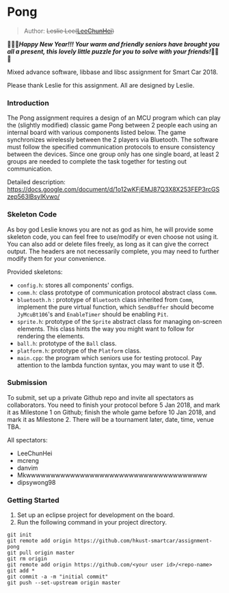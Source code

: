 # Pong

> Author: ~~Leslie Lee([LeeChunHei](https://github.com/LeeChunHei))~~ 

<b>🎈🎊🎉<i>Happy New Year!!! Your warm and friendly seniors have brought you all a present, this lovely little puzzle for you to solve with your friends!</i>🎉🎊🎈</b>

Mixed advance software, libbase and libsc assignment for Smart Car 2018.

Please thank Leslie for this assignment. All are designed by Leslie.

### Introduction

The Pong assignment requires a design of an MCU program which can play the (slightly modified) classic game Pong between 2 people each using an internal board with various components listed below. The game synchronizes wirelessly between the 2 players via Bluetooth. The software must follow the specified communication protocols to ensure consistency between the devices. Since one group only has one single board, at least 2 groups are needed to complete the task together for testing out communication.

Detailed description: https://docs.google.com/document/d/1o12wKFjEMJ87Q3X8X253FEP3rcGSzep563lBsyIKvwo/

### Skeleton Code

As boy god Leslie knows you are not as god as him, he will provide some skeleton code, you can feel free to use/modify or even choose not using it. You can also add or delete files freely, as long as it can give the correct output. The headers are not necessarily complete, you may need to further modify them for your convenience.

Provided skeletons:

- `config.h`: stores all components' configs.
- `comm.h`: class prototype of communication protocol abstract class `Comm`.
- `bluetooth.h` : prototype of `Bluetooth` class inherited from `Comm`, implement the pure virtual function, which `SendBuffer` should become `JyMcuBt106`'s and `EnableTimer` should be enabling `Pit`.
- `sprite.h`: prototype of the `Sprite` abstract class for managing on-screen elements. This class hints the way you might want to follow for rendering the elements.
- `ball.h`: prototype of the `Ball` class.
- `platform.h`: prototype of the `Platform` class.
- `main.cpp`: the program which seniors use for testing protocol. Pay attention to the lambda function syntax, you may want to use it 😈. 

### Submission

To submit, set up a private Github repo and invite all spectators as collaborators. You need to finish your protocol before 5 Jan 2018, and mark it as Milestone 1 on Github; finish the whole game before 10 Jan 2018, and mark it as Milestone 2. There will be a tournament later, date, time, venue TBA.

All spectators:

-   LeeChunHei
-   mcreng
-   danvim
-   Mkwwwwwwwwwwwwwwwwwwwwwwwwwwwwwwwwwwwww
-   dipsywong98

### Getting Started

1. Set up an eclipse project for development on the board.
2. Run the following command in your project directory.

```shell
git init
git remote add origin https://github.com/hkust-smartcar/assignment-pong
git pull origin master
git rm origin
git remote add origin https://github.com/<your user id>/<repo-name>
git add *
git commit -a -m "initial commit"
git push --set-upstream origin master
```

